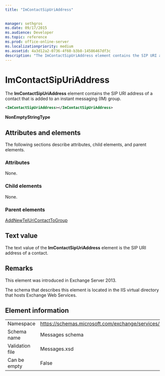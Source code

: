 ```yaml
---
title: "ImContactSipUriAddress"
 
 
manager: sethgros
ms.date: 09/17/2015
ms.audience: Developer
ms.topic: reference
ms.prod: office-online-server
ms.localizationpriority: medium
ms.assetid: 4a3d12a2-0736-4f60-b3b8-14586467df3c
description: "The ImContactSipUriAddress element contains the SIP URI address of a contact that is added to an instant messaging (IM) group."
---
```


# ImContactSipUriAddress

The **ImContactSipUriAddress** element contains the SIP URI address of a contact that is added to an instant messaging (IM) group. 
  
```XML
<ImContactSipUriAddress></ImContactSipUriAddress>
```

 **NonEmptyStringType**
## Attributes and elements

The following sections describe attributes, child elements, and parent elements.
  
### Attributes

None.
  
### Child elements

None.
  
### Parent elements

[AddNewTelUriContactToGroup](addnewteluricontacttogroup.md)
  
## Text value

The text value of the **ImContactSipUriAddress** element is the SIP URI address of a contact. 
  
## Remarks

This element was introduced in Exchange Server 2013.
  
The schema that describes this element is located in the IIS virtual directory that hosts Exchange Web Services.
  
## Element information

|||
|:-----|:-----|
|Namespace  <br/> |https://schemas.microsoft.com/exchange/services/2006/messages  <br/> |
|Schema name  <br/> |Messages schema  <br/> |
|Validation file  <br/> |Messages.xsd  <br/> |
|Can be empty  <br/> |False  <br/> |
   

